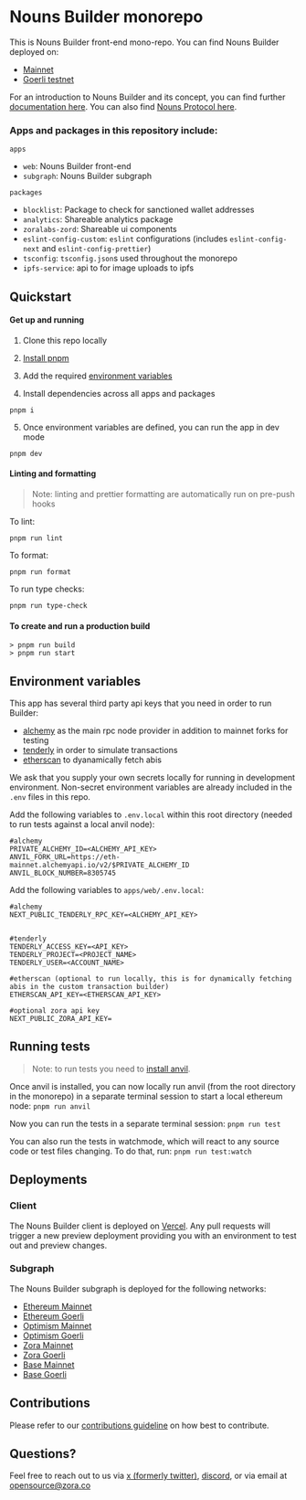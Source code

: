 # Nouns Builder monorepo

This is Nouns Builder front-end mono-repo. You can find Nouns Builder deployed on:

- [Mainnet](//nouns.build)
- [Goerli testnet](//testnet.nouns.build)

For an introduction to Nouns Builder and its concept, you can find further [documentation here](https://docs.zora.co/docs/smart-contracts/nouns-builder/intro). You can also find [Nouns Protocol here](https://github.com/ourzora/nouns-protocol).

### Apps and packages in this repository include:

`apps`

- `web`: Nouns Builder front-end
- `subgraph`: Nouns Builder subgraph

`packages`

- `blocklist`: Package to check for sanctioned wallet addresses
- `analytics`: Shareable analytics package
- `zoralabs-zord`: Shareable ui components
- `eslint-config-custom`: `eslint` configurations (includes `eslint-config-next` and `eslint-config-prettier`)
- `tsconfig`: `tsconfig.json`s used throughout the monorepo
- `ipfs-service`: api to for image uploads to ipfs

## Quickstart

#### Get up and running

1. Clone this repo locally
2. [Install pnpm](https://pnpm.io/installation#using-corepack)

3. Add the required [environment variables](#environment-variables)

4. Install dependencies across all apps and packages

```
pnpm i
```

5. Once environment variables are defined, you can run the app in dev mode

```
pnpm dev
```

#### Linting and formatting

> Note: linting and prettier formatting are automatically run on pre-push hooks

To lint:

```
pnpm run lint
```

To format:

```
pnpm run format
```

To run type checks:

```
pnpm run type-check
```

#### To create and run a production build

```
> pnpm run build
> pnpm run start
```

## Environment variables

This app has several third party api keys that you need in order to run Builder:

- [alchemy](https://www.alchemy.com/) as the main rpc node provider in addition to mainnet forks for testing
- [tenderly](https://docs.tenderly.co/simulations-and-forks/simulation-api) in order to simulate transactions
- [etherscan](https://docs.etherscan.io/api-endpoints/contracts) to dyanamically fetch abis

We ask that you supply your own secrets locally for running in development environment. Non-secret environment variables are already included in the `.env` files in this repo.

Add the following variables to `.env.local` within this root directory (needed to run tests against a local anvil node):

```
#alchemy
PRIVATE_ALCHEMY_ID=<ALCHEMY_API_KEY>
ANVIL_FORK_URL=https://eth-mainnet.alchemyapi.io/v2/$PRIVATE_ALCHEMY_ID
ANVIL_BLOCK_NUMBER=8305745
```

Add the following variables to `apps/web/.env.local`:

```
#alchemy
NEXT_PUBLIC_TENDERLY_RPC_KEY=<ALCHEMY_API_KEY>


#tenderly
TENDERLY_ACCESS_KEY=<API_KEY>
TENDERLY_PROJECT=<PROJECT_NAME>
TENDERLY_USER=<ACCOUNT_NAME>

#etherscan (optional to run locally, this is for dynamically fetching abis in the custom transaction builder)
ETHERSCAN_API_KEY=<ETHERSCAN_API_KEY>

#optional zora api key
NEXT_PUBLIC_ZORA_API_KEY=
```

## Running tests

> Note: to run tests you need to [install anvil](https://github.com/foundry-rs/foundry/tree/master/crates/anvil).

Once anvil is installed, you can now locally run anvil (from the root directory in the monorepo) in a separate terminal session to start a local ethereum node:
`pnpm run anvil`

Now you can run the tests in a separate terminal session:
`pnpm run test`

You can also run the tests in watchmode, which will react to any source code or test files changing. To do that, run:
`pnpm run test:watch`

## Deployments

### Client

The Nouns Builder client is deployed on [Vercel](https://vercel.com/). Any pull requests will trigger a new preview deployment providing you with an environment to test out and preview changes.

### Subgraph

The Nouns Builder subgraph is deployed for the following networks:

- [Ethereum Mainnet](https://api.thegraph.com/subgraphs/name/neokry/nouns-builder-mainnet)
- [Ethereum Goerli](https://api.thegraph.com/subgraphs/name/neokry/nouns-builder-goerli)
- [Optimism Mainnet](https://api.thegraph.com/subgraphs/name/neokry/noun-builder-optimism-mainnet)
- [Optimism Goerli](https://api.thegraph.com/subgraphs/name/neokry/nouns-builder-optimism-goerli)
- [Zora Mainnet](https://api.goldsky.com/api/public/project_clkk1ucdyf6ak38svcatie9tf/subgraphs/nouns-builder-zora-mainnet/stable/gn)
- [Zora Goerli](https://api.goldsky.com/api/public/project_clkk1ucdyf6ak38svcatie9tf/subgraphs/nouns-builder-zora-testnet/stable/gn)
- [Base Mainnet](https://api.goldsky.com/api/public/project_clkk1ucdyf6ak38svcatie9tf/subgraphs/nouns-builder-base-mainnet/stable/g)
- [Base Goerli](https://api.studio.thegraph.com/query/49279/nouns-builder-base-goerli/version/latest)

## Contributions

Please refer to our [contributions guideline](/.github/contributing.md) on how best to contribute.

## Questions?

Feel free to reach out to us via [x (formerly twitter)](https://x.com/nounsbuilder), [discord](https://discord.gg/JpMKps2W), or via email at <opensource@zora.co>
